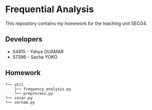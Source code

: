 # Frequential Analysis
This repository contains my homework for the teaching unit SECG4.

## Developers
- 54915 - Yahya OUAMAR
- 57396 - Sacha YOKO

## Homework
```
└── util
    ├── frequency_analysis.py
    └── preprocess.py
└── cesar.py
└── vernam.py
```